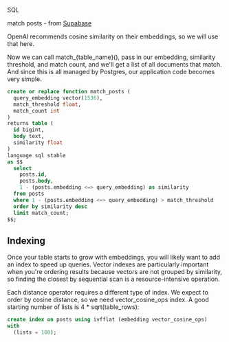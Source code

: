 SQL

match posts - from [Supabase](https://supabase.com/blog/openai-embeddings-postgres-vector#indexing)

<!-- Add url hyperlink -->

OpenAI recommends cosine similarity on their embeddings, so we will use that here.

Now we can call match\_{table_name}(), pass in our embedding, similarity threshold, and match count, and we'll get a list of all documents that match. And since this is all managed by Postgres, our application code becomes very simple.

```sql
create or replace function match_posts (
  query_embedding vector(1536),
  match_threshold float,
  match_count int
)
returns table (
  id bigint,
  body text,
  similarity float
)
language sql stable
as $$
  select
    posts.id,
    posts.body,
    1 - (posts.embedding <=> query_embedding) as similarity
  from posts
  where 1 - (posts.embedding <=> query_embedding) > match_threshold
  order by similarity desc
  limit match_count;
$$;
```

## Indexing

Once your table starts to grow with embeddings, you will likely want to add an index to speed up queries. Vector indexes are particularly important when you're ordering results because vectors are not grouped by similarity, so finding the closest by sequential scan is a resource-intensive operation.

Each distance operator requires a different type of index. We expect to order by cosine distance, so we need vector_cosine_ops index. A good starting number of lists is 4 \* sqrt(table_rows):

```sql
create index on posts using ivfflat (embedding vector_cosine_ops)
with
  (lists = 100);
```
